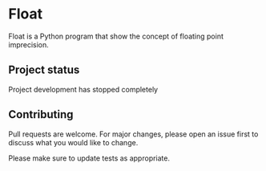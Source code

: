 # Float
Float is a Python program that show the concept of floating point imprecision.

## Project status
Project development has stopped completely

## Contributing
Pull requests are welcome. For major changes, please open an issue first to discuss what you would like to change.

Please make sure to update tests as appropriate.